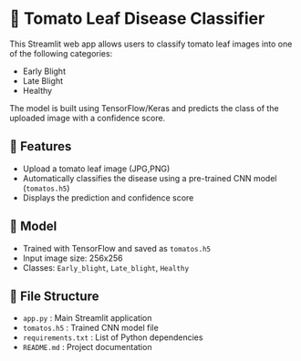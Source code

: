 
# 🍅 Tomato Leaf Disease Classifier

This Streamlit web app allows users to classify tomato leaf images into one of the following categories:
- Early Blight
- Late Blight
- Healthy

The model is built using TensorFlow/Keras and predicts the class of the uploaded image with a confidence score.

## 🔧 Features

- Upload a tomato leaf image (JPG,PNG)
- Automatically classifies the disease using a pre-trained CNN model (`tomatos.h5`)
- Displays the prediction and confidence score

## 🧠 Model

- Trained with TensorFlow and saved as `tomatos.h5`
- Input image size: 256x256
- Classes: `Early_blight`, `Late_blight`, `Healthy`

## 📁 File Structure

- `app.py` : Main Streamlit application
- `tomatos.h5` : Trained CNN model file
- `requirements.txt` : List of Python dependencies
- `README.md` : Project documentation


